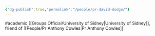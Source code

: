```yaml
---
{"dg-publish":true,"permalink":"/people/pr-david-dodge/"}
---
```


#academic 
[[Groups Official/University of Sidney\|University of Sidney]], friend of [[People/Pr Anthony Cowles\|Pr Anthony Cowles]]